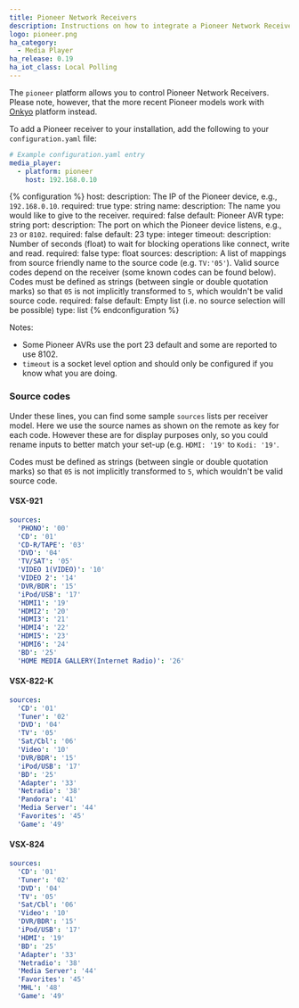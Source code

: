 ```yaml
---
title: Pioneer Network Receivers
description: Instructions on how to integrate a Pioneer Network Receivers into Home Assistant.
logo: pioneer.png
ha_category:
  - Media Player
ha_release: 0.19
ha_iot_class: Local Polling
---
```


The `pioneer` platform allows you to control Pioneer Network Receivers. Please note, however, that the more recent Pioneer models work with [Onkyo](/integrations/onkyo) platform instead.

To add a Pioneer receiver to your installation, add the following to your `configuration.yaml` file:

```yaml
# Example configuration.yaml entry
media_player:
  - platform: pioneer
    host: 192.168.0.10
```

{% configuration %}
host:
  description: The IP of the Pioneer device, e.g., `192.168.0.10`.
  required: true
  type: string
name:
  description: The name you would like to give to the receiver.
  required: false
  default: Pioneer AVR
  type: string
port:
  description: The port on which the Pioneer device listens, e.g., `23` or `8102`.
  required: false
  default: 23
  type: integer
timeout:
  description: Number of seconds (float) to wait for blocking operations like connect, write and read.
  required: false
  type: float
sources:
  description: A list of mappings from source friendly name to the source code (e.g. `TV:'05'`). Valid source codes depend on the receiver (some known codes can be found below). Codes must be defined as strings (between single or double quotation marks) so that `05` is not implicitly transformed to `5`, which wouldn't be valid source code.
  required: false
  default: Empty list (i.e. no source selection will be possible)
  type: list
{% endconfiguration %}

Notes:

- Some Pioneer AVRs use the port 23 default and some are reported to use 8102.
- `timeout` is a socket level option and should only be configured if you know what you are doing.

### Source codes

Under these lines, you can find some sample `sources` lists per receiver model. Here we use the source names as shown on the remote as key for each code. However these are for display purposes only, so you could rename inputs to better match your set-up (e.g. `HDMI: '19'` to `Kodi: '19'`.

Codes must be defined as strings (between single or double quotation marks) so that `05` is not implicitly transformed to `5`, which wouldn't be valid source code.

#### VSX-921

```yaml
sources:
  'PHONO': '00'
  'CD': '01'
  'CD-R/TAPE': '03'
  'DVD': '04'
  'TV/SAT': '05'
  'VIDEO 1(VIDEO)': '10'
  'VIDEO 2': '14'
  'DVR/BDR': '15'
  'iPod/USB': '17'
  'HDMI1': '19'
  'HDMI2': '20'
  'HDMI3': '21'
  'HDMI4': '22'
  'HDMI5': '23'
  'HDMI6': '24'
  'BD': '25'
  'HOME MEDIA GALLERY(Internet Radio)': '26'
```

#### VSX-822-K

```yaml
sources:
  'CD': '01'
  'Tuner': '02'
  'DVD': '04'
  'TV': '05'
  'Sat/Cbl': '06'
  'Video': '10'
  'DVR/BDR': '15'
  'iPod/USB': '17'
  'BD': '25'
  'Adapter': '33'
  'Netradio': '38'
  'Pandora': '41'
  'Media Server': '44'
  'Favorites': '45'
  'Game': '49'
```

#### VSX-824

```yaml
sources:
  'CD': '01'
  'Tuner': '02'
  'DVD': '04'
  'TV': '05'
  'Sat/Cbl': '06'
  'Video': '10'
  'DVR/BDR': '15'
  'iPod/USB': '17'
  'HDMI': '19'
  'BD': '25'
  'Adapter': '33'
  'Netradio': '38'
  'Media Server': '44'
  'Favorites': '45'
  'MHL': '48'
  'Game': '49'
```
